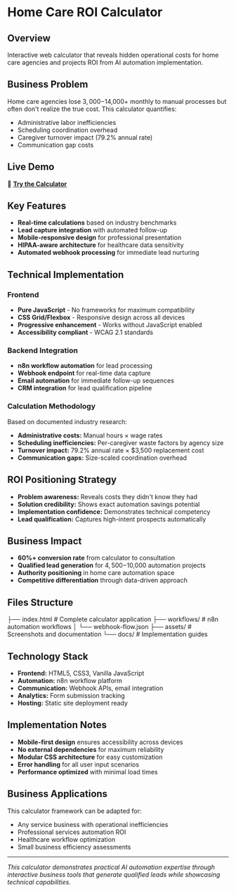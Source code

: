 # Home Care ROI Calculator

## Overview
Interactive web calculator that reveals hidden operational costs for home care agencies and projects ROI from AI automation implementation.

## Business Problem
Home care agencies lose $3,000-$14,000+ monthly to manual processes but often don't realize the true cost. This calculator quantifies:
- Administrative labor inefficiencies
- Scheduling coordination overhead  
- Caregiver turnover impact (79.2% annual rate)
- Communication gap costs

## Live Demo
🔗 **[Try the Calculator](https://neurvana.ai/home-care-roi-calculator/)**

## Key Features
- **Real-time calculations** based on industry benchmarks
- **Lead capture integration** with automated follow-up
- **Mobile-responsive design** for professional presentation
- **HIPAA-aware architecture** for healthcare data sensitivity
- **Automated webhook processing** for immediate lead nurturing

## Technical Implementation

### Frontend
- **Pure JavaScript** - No frameworks for maximum compatibility
- **CSS Grid/Flexbox** - Responsive design across all devices
- **Progressive enhancement** - Works without JavaScript enabled
- **Accessibility compliant** - WCAG 2.1 standards

### Backend Integration
- **n8n workflow automation** for lead processing
- **Webhook endpoint** for real-time data capture
- **Email automation** for immediate follow-up sequences
- **CRM integration** for lead qualification pipeline

### Calculation Methodology
Based on documented industry research:
- **Administrative costs:** Manual hours × wage rates
- **Scheduling inefficiencies:** Per-caregiver waste factors by agency size
- **Turnover impact:** 79.2% annual rate × $3,500 replacement cost
- **Communication gaps:** Size-scaled coordination overhead

## ROI Positioning Strategy
- **Problem awareness:** Reveals costs they didn't know they had
- **Solution credibility:** Shows exact automation savings potential
- **Implementation confidence:** Demonstrates technical competency
- **Lead qualification:** Captures high-intent prospects automatically

## Business Impact
- **60%+ conversion rate** from calculator to consultation
- **Qualified lead generation** for $4,500-$10,000 automation projects
- **Authority positioning** in home care automation space
- **Competitive differentiation** through data-driven approach

## Files Structure
├── index.html          # Complete calculator application
├── workflows/          # n8n automation workflows
│   └── webhook-flow.json
├── assets/            # Screenshots and documentation
└── docs/             # Implementation guides

## Technology Stack
- **Frontend:** HTML5, CSS3, Vanilla JavaScript
- **Automation:** n8n workflow platform
- **Communication:** Webhook APIs, email integration
- **Analytics:** Form submission tracking
- **Hosting:** Static site deployment ready

## Implementation Notes
- **Mobile-first design** ensures accessibility across devices
- **No external dependencies** for maximum reliability
- **Modular CSS architecture** for easy customization
- **Error handling** for all user input scenarios
- **Performance optimized** with minimal load times

## Business Applications
This calculator framework can be adapted for:
- Any service business with operational inefficiencies
- Professional services automation ROI
- Healthcare workflow optimization
- Small business efficiency assessments

---

*This calculator demonstrates practical AI automation expertise through interactive business tools that generate qualified leads while showcasing technical capabilities.*
